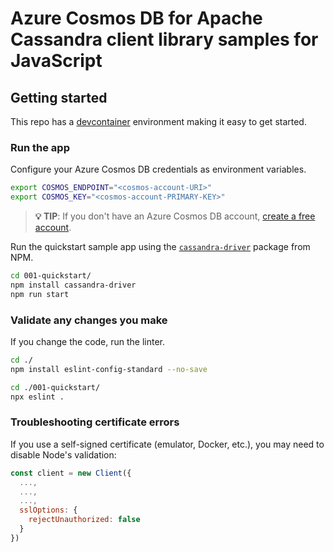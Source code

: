 # Azure Cosmos DB for Apache Cassandra client library samples for JavaScript


## Getting started

This repo has a [devcontainer](https://containers.dev) environment making it easy to get started.


### Run the app

Configure your Azure Cosmos DB credentials as environment variables.

```bash
export COSMOS_ENDPOINT="<cosmos-account-URI>"
export COSMOS_KEY="<cosmos-account-PRIMARY-KEY>"
```

> **💡 TIP**: If you don't have an Azure Cosmos DB account, [create a free account](https://cosmos.azure.com/try/).

Run the quickstart sample app using the [`cassandra-driver`](https://www.npmjs.com/package/cassandra-driver) package from NPM.

```bash
cd 001-quickstart/
npm install cassandra-driver
npm run start
```

### Validate any changes you make

If you change the code, run the linter.

```bash
cd ./
npm install eslint-config-standard --no-save
```

```bash
cd ./001-quickstart/
npx eslint .
```

### Troubleshooting certificate errors

If you use a self-signed certificate (emulator, Docker, etc.), you may need to disable Node's validation:

```javascript
const client = new Client({
  ...,
  ...,
  ...,
  sslOptions: {
    rejectUnauthorized: false
  }
})
```
